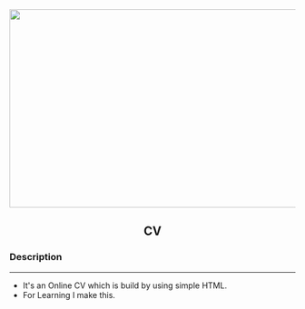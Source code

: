 <div align="center">

<img width="550px" height ="350px" src="https://media.licdn.com/dms/image/C4D0BAQExHRpu8CLnDA/company-logo_200_200/0/1630528005929/cvbuilder_logo?e=2147483647&v=beta&t=bfrRWhVazk04gSu4lfYGpLY3jDrI0rnLlCgJRJ2aYbs" />

<h2> CV </h2>
</div>

### Description

<hr/>

- It's an Online CV which is build by using simple HTML.
- For Learning I make this.
